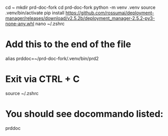 cd ~
mkdir prd-doc-fork
cd prd-doc-fork
python -m venv .venv
source .venv/bin/activate
pip install https://github.com/rossumai/deployment-manager/releases/download/v2.5.2b/deployment_manager-2.5.2-py3-none-any.whl
nano ~/.zshrc
# Add this to the end of the file
alias prddoc=~/prd-doc-fork/.venv/bin/prd2
# Exit via CTRL + C
source ~/.zshrc
# You should see docommando listed:
prddoc
